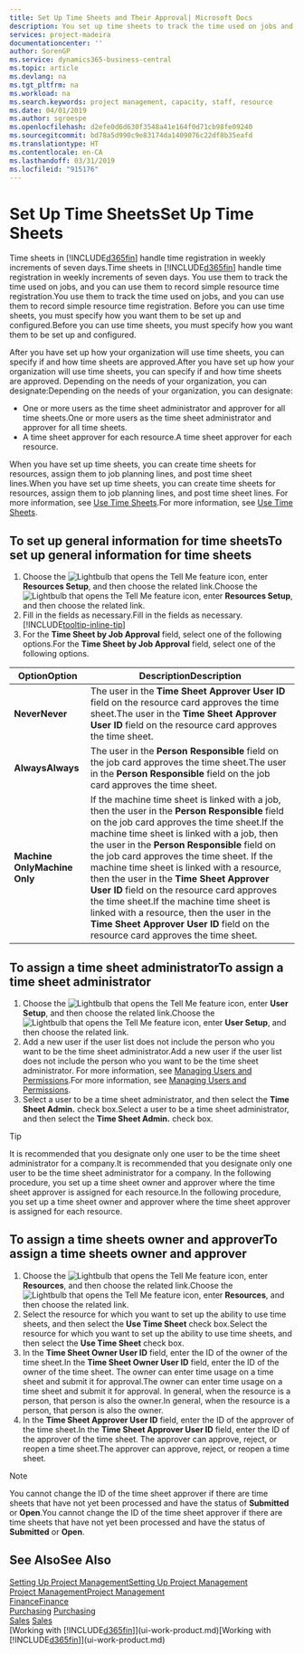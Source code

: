 ```yaml
---
title: Set Up Time Sheets and Their Approval| Microsoft Docs
description: You set up time sheets to track the time used on jobs and using resources, helping you with project management, staffing, and capacity
services: project-madeira
documentationcenter: ''
author: SorenGP
ms.service: dynamics365-business-central
ms.topic: article
ms.devlang: na
ms.tgt_pltfrm: na
ms.workload: na
ms.search.keywords: project management, capacity, staff, resource
ms.date: 04/01/2019
ms.author: sgroespe
ms.openlocfilehash: d2efe0d6d630f3548a41e164f0d71cb98fe09240
ms.sourcegitcommit: bd78a5d990c9e83174da1409076c22df8b35eafd
ms.translationtype: HT
ms.contentlocale: en-CA
ms.lasthandoff: 03/31/2019
ms.locfileid: "915176"
---
```

# <a name="set-up-time-sheets"></a><span data-ttu-id="f990a-103">Set Up Time Sheets</span><span class="sxs-lookup"><span data-stu-id="f990a-103">Set Up Time Sheets</span></span>
<span data-ttu-id="f990a-104">Time sheets in [!INCLUDE[d365fin](includes/d365fin_md.md)] handle time registration in weekly increments of seven days.</span><span class="sxs-lookup"><span data-stu-id="f990a-104">Time sheets in [!INCLUDE[d365fin](includes/d365fin_md.md)] handle time registration in weekly increments of seven days.</span></span> <span data-ttu-id="f990a-105">You use them to track the time used on jobs, and you can use them to record simple resource time registration.</span><span class="sxs-lookup"><span data-stu-id="f990a-105">You use them to track the time used on jobs, and you can use them to record simple resource time registration.</span></span> <span data-ttu-id="f990a-106">Before you can use time sheets, you must specify how you want them to be set up and configured.</span><span class="sxs-lookup"><span data-stu-id="f990a-106">Before you can use time sheets, you must specify how you want them to be set up and configured.</span></span>

<span data-ttu-id="f990a-107">After you have set up how your organization will use time sheets, you can specify if and how time sheets are approved.</span><span class="sxs-lookup"><span data-stu-id="f990a-107">After you have set up how your organization will use time sheets, you can specify if and how time sheets are approved.</span></span> <span data-ttu-id="f990a-108">Depending on the needs of your organization, you can designate:</span><span class="sxs-lookup"><span data-stu-id="f990a-108">Depending on the needs of your organization, you can designate:</span></span>

* <span data-ttu-id="f990a-109">One or more users as the time sheet administrator and approver for all time sheets.</span><span class="sxs-lookup"><span data-stu-id="f990a-109">One or more users as the time sheet administrator and approver for all time sheets.</span></span>
* <span data-ttu-id="f990a-110">A time sheet approver for each resource.</span><span class="sxs-lookup"><span data-stu-id="f990a-110">A time sheet approver for each resource.</span></span>

<span data-ttu-id="f990a-111">When you have set up time sheets, you can create time sheets for resources, assign them to job planning lines, and post time sheet lines.</span><span class="sxs-lookup"><span data-stu-id="f990a-111">When you have set up time sheets, you can create time sheets for resources, assign them to job planning lines, and post time sheet lines.</span></span> <span data-ttu-id="f990a-112">For more information, see [Use Time Sheets](projects-how-use-time-sheets.md).</span><span class="sxs-lookup"><span data-stu-id="f990a-112">For more information, see [Use Time Sheets](projects-how-use-time-sheets.md).</span></span>

## <a name="to-set-up-general-information-for-time-sheets"></a><span data-ttu-id="f990a-113">To set up general information for time sheets</span><span class="sxs-lookup"><span data-stu-id="f990a-113">To set up general information for time sheets</span></span>
1. <span data-ttu-id="f990a-114">Choose the ![Lightbulb that opens the Tell Me feature](media/ui-search/search_small.png "Tell me what you want to do") icon, enter **Resources Setup**, and then choose the related link.</span><span class="sxs-lookup"><span data-stu-id="f990a-114">Choose the ![Lightbulb that opens the Tell Me feature](media/ui-search/search_small.png "Tell me what you want to do") icon, enter **Resources Setup**, and then choose the related link.</span></span>  
2. <span data-ttu-id="f990a-115">Fill in the fields as necessary.</span><span class="sxs-lookup"><span data-stu-id="f990a-115">Fill in the fields as necessary.</span></span> [!INCLUDE[tooltip-inline-tip](includes/tooltip-inline-tip_md.md)]
3. <span data-ttu-id="f990a-116">For the **Time Sheet by Job Approval** field, select one of the following options.</span><span class="sxs-lookup"><span data-stu-id="f990a-116">For the **Time Sheet by Job Approval** field, select one of the following options.</span></span>

| <span data-ttu-id="f990a-117">Option</span><span class="sxs-lookup"><span data-stu-id="f990a-117">Option</span></span> | <span data-ttu-id="f990a-118">Description</span><span class="sxs-lookup"><span data-stu-id="f990a-118">Description</span></span> |
| --- | --- |
| <span data-ttu-id="f990a-119">**Never**</span><span class="sxs-lookup"><span data-stu-id="f990a-119">**Never**</span></span> |<span data-ttu-id="f990a-120">The user in the **Time Sheet Approver User ID** field on the resource card approves the time sheet.</span><span class="sxs-lookup"><span data-stu-id="f990a-120">The user in the **Time Sheet Approver User ID** field on the resource card approves the time sheet.</span></span> |
| <span data-ttu-id="f990a-121">**Always**</span><span class="sxs-lookup"><span data-stu-id="f990a-121">**Always**</span></span> |<span data-ttu-id="f990a-122">The user in the **Person Responsible** field on the job card approves the time sheet.</span><span class="sxs-lookup"><span data-stu-id="f990a-122">The user in the **Person Responsible** field on the job card approves the time sheet.</span></span> |
| <span data-ttu-id="f990a-123">**Machine Only**</span><span class="sxs-lookup"><span data-stu-id="f990a-123">**Machine Only**</span></span> |<span data-ttu-id="f990a-124">If the machine time sheet is linked with a job, then the user in the **Person Responsible** field on the job card approves the time sheet.</span><span class="sxs-lookup"><span data-stu-id="f990a-124">If the machine time sheet is linked with a job, then the user in the **Person Responsible** field on the job card approves the time sheet.</span></span> <span data-ttu-id="f990a-125">If the machine time sheet is linked with a resource, then the user in the **Time Sheet Approver User ID** field on the resource card approves the time sheet.</span><span class="sxs-lookup"><span data-stu-id="f990a-125">If the machine time sheet is linked with a resource, then the user in the **Time Sheet Approver User ID** field on the resource card approves the time sheet.</span></span> |

## <a name="to-assign-a-time-sheet-administrator"></a><span data-ttu-id="f990a-126">To assign a time sheet administrator</span><span class="sxs-lookup"><span data-stu-id="f990a-126">To assign a time sheet administrator</span></span>
1. <span data-ttu-id="f990a-127">Choose the ![Lightbulb that opens the Tell Me feature](media/ui-search/search_small.png "Tell me what you want to do") icon, enter **User Setup**, and then choose the related link.</span><span class="sxs-lookup"><span data-stu-id="f990a-127">Choose the ![Lightbulb that opens the Tell Me feature](media/ui-search/search_small.png "Tell me what you want to do") icon, enter **User Setup**, and then choose the related link.</span></span>  
2. <span data-ttu-id="f990a-128">Add a new user if the user list does not include the person who you want to be the time sheet administrator.</span><span class="sxs-lookup"><span data-stu-id="f990a-128">Add a new user if the user list does not include the person who you want to be the time sheet administrator.</span></span> <span data-ttu-id="f990a-129">For more information, see [Managing Users and Permissions](ui-how-users-permissions.md).</span><span class="sxs-lookup"><span data-stu-id="f990a-129">For more information, see [Managing Users and Permissions](ui-how-users-permissions.md).</span></span>
3. <span data-ttu-id="f990a-130">Select a user to be a time sheet administrator, and then select the **Time Sheet Admin.** check box.</span><span class="sxs-lookup"><span data-stu-id="f990a-130">Select a user to be a time sheet administrator, and then select the **Time Sheet Admin.** check box.</span></span>  

> [!TIP]  
>   <span data-ttu-id="f990a-131">It is recommended that you designate only one user to be the time sheet administrator for a company.</span><span class="sxs-lookup"><span data-stu-id="f990a-131">It is recommended that you designate only one user to be the time sheet administrator for a company.</span></span> <span data-ttu-id="f990a-132">In the following procedure, you set up a time sheet owner and approver where the time sheet approver is assigned for each resource.</span><span class="sxs-lookup"><span data-stu-id="f990a-132">In the following procedure, you set up a time sheet owner and approver where the time sheet approver is assigned for each resource.</span></span>  

## <a name="to-assign-a-time-sheets-owner-and-approver"></a><span data-ttu-id="f990a-133">To assign a time sheets owner and approver</span><span class="sxs-lookup"><span data-stu-id="f990a-133">To assign a time sheets owner and approver</span></span>
1. <span data-ttu-id="f990a-134">Choose the ![Lightbulb that opens the Tell Me feature](media/ui-search/search_small.png "Tell me what you want to do") icon, enter **Resources**, and then choose the related link.</span><span class="sxs-lookup"><span data-stu-id="f990a-134">Choose the ![Lightbulb that opens the Tell Me feature](media/ui-search/search_small.png "Tell me what you want to do") icon, enter **Resources**, and then choose the related link.</span></span>
2. <span data-ttu-id="f990a-135">Select the resource for which you want to set up the ability to use time sheets, and then select the **Use Time Sheet** check box.</span><span class="sxs-lookup"><span data-stu-id="f990a-135">Select the resource for which you want to set up the ability to use time sheets, and then select the **Use Time Sheet** check box.</span></span>  
3. <span data-ttu-id="f990a-136">In the **Time Sheet Owner User ID** field, enter the ID of the owner of the time sheet.</span><span class="sxs-lookup"><span data-stu-id="f990a-136">In the **Time Sheet Owner User ID** field, enter the ID of the owner of the time sheet.</span></span> <span data-ttu-id="f990a-137">The owner can enter time usage on a time sheet and submit it for approval.</span><span class="sxs-lookup"><span data-stu-id="f990a-137">The owner can enter time usage on a time sheet and submit it for approval.</span></span> <span data-ttu-id="f990a-138">In general, when the resource is a person, that person is also the owner.</span><span class="sxs-lookup"><span data-stu-id="f990a-138">In general, when the resource is a person, that person is also the owner.</span></span>  
4. <span data-ttu-id="f990a-139">In the **Time Sheet Approver User ID** field, enter the ID of the approver of the time sheet.</span><span class="sxs-lookup"><span data-stu-id="f990a-139">In the **Time Sheet Approver User ID** field, enter the ID of the approver of the time sheet.</span></span> <span data-ttu-id="f990a-140">The approver can approve, reject, or reopen a time sheet.</span><span class="sxs-lookup"><span data-stu-id="f990a-140">The approver can approve, reject, or reopen a time sheet.</span></span>  

> [!NOTE]  
>   <span data-ttu-id="f990a-141">You cannot change the ID of the time sheet approver if there are time sheets that have not yet been processed and have the status of **Submitted** or **Open**.</span><span class="sxs-lookup"><span data-stu-id="f990a-141">You cannot change the ID of the time sheet approver if there are time sheets that have not yet been processed and have the status of **Submitted** or **Open**.</span></span>

## <a name="see-also"></a><span data-ttu-id="f990a-142">See Also</span><span class="sxs-lookup"><span data-stu-id="f990a-142">See Also</span></span>
[<span data-ttu-id="f990a-143">Setting Up Project Management</span><span class="sxs-lookup"><span data-stu-id="f990a-143">Setting Up Project Management</span></span>](projects-setup-projects.md)  
[<span data-ttu-id="f990a-144">Project Management</span><span class="sxs-lookup"><span data-stu-id="f990a-144">Project Management</span></span>](projects-manage-projects.md)  
[<span data-ttu-id="f990a-145">Finance</span><span class="sxs-lookup"><span data-stu-id="f990a-145">Finance</span></span>](finance.md)  
<span data-ttu-id="f990a-146">[Purchasing](purchasing-manage-purchasing.md)       </span><span class="sxs-lookup"><span data-stu-id="f990a-146">[Purchasing](purchasing-manage-purchasing.md)       </span></span>  
<span data-ttu-id="f990a-147">[Sales](sales-manage-sales.md)    </span><span class="sxs-lookup"><span data-stu-id="f990a-147">[Sales](sales-manage-sales.md)    </span></span>  
<span data-ttu-id="f990a-148">[Working with [!INCLUDE[d365fin](includes/d365fin_md.md)]](ui-work-product.md)</span><span class="sxs-lookup"><span data-stu-id="f990a-148">[Working with [!INCLUDE[d365fin](includes/d365fin_md.md)]](ui-work-product.md)</span></span>  
